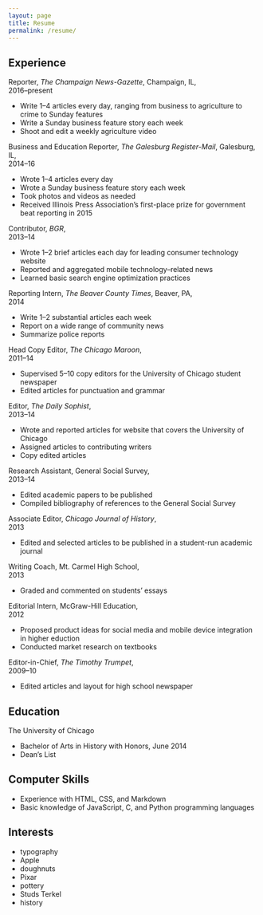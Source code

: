 ```yaml
---
layout: page
title: Resume
permalink: /resume/
---
```


## Experience

Reporter, _The Champaign News-Gazette_, Champaign, IL,  
2016–present

- Write 1–4 articles every day, ranging from business to agriculture to crime to Sunday features
- Write a Sunday business feature story each week
- Shoot and edit a weekly agriculture video

Business and Education Reporter, _The Galesburg Register-Mail_, Galesburg, IL,  
2014–16

- Wrote 1–4 articles every day
- Wrote a Sunday business feature story each week
- Took photos and videos as needed
- Received Illinois Press Association’s first-place prize for government beat reporting in 2015 

Contributor, _BGR_,  
2013–14

- Wrote 1–2 brief articles each day for leading consumer technology website
- Reported and aggregated mobile technology–related news
- Learned basic search engine optimization practices

Reporting Intern, _The Beaver County Times_, Beaver, PA,  
2014

- Write 1–2 substantial articles each week
- Report on a wide range of community news
- Summarize police reports

Head Copy Editor, _The Chicago Maroon_,  
2011–14

- Supervised 5–10 copy editors for the University of Chicago student newspaper
- Edited articles for punctuation and grammar

Editor, _The Daily Sophist_,  
2013–14

- Wrote and reported articles for website that covers the University of Chicago
- Assigned articles to contributing writers
- Copy edited articles

Research Assistant, General Social Survey,  
2013–14

- Edited academic papers to be published
- Compiled bibliography of references to the General Social Survey

Associate Editor, _Chicago Journal of History_,  
2013

- Edited and selected articles to be published in a student-run academic journal

Writing Coach, Mt. Carmel High School,  
2013

- Graded and commented on students’ essays

Editorial Intern, McGraw-Hill Education,  
2012

- Proposed product ideas for social media and mobile device integration in higher eduction
- Conducted market research on textbooks

Editor-in-Chief, _The Timothy Trumpet_,  
2009–10

- Edited articles and layout for high school newspaper

## Education

The University of Chicago

- Bachelor of Arts in History with Honors, June 2014
- Dean’s List

## Computer Skills

- Experience with HTML, CSS, and Markdown
- Basic knowledge of JavaScript, C, and Python programming languages

## Interests

- typography
- Apple
- doughnuts
- Pixar
- pottery
- Studs Terkel
- history